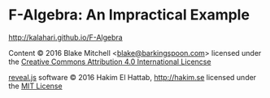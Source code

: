 # F-Algebra: An Impractical Example
http://kalahari.github.io/F-Algebra

Content &copy; 2016 Blake Mitchell &lt;blake@barkingspoon.com&gt; licensed under the [Creative Commons Attribution 4.0 International Licencse](http://creativecommons.org/licenses/by/4.0/legalcode)

[reveal.js](https://github.com/hakimel/reveal.js) software &copy; 2016 Hakim El Hattab, http://hakim.se licensed under the [MIT License](https://opensource.org/licenses/MIT)
